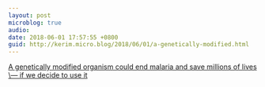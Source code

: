 ```yaml
---
layout: post
microblog: true
audio: 
date: 2018-06-01 17:57:55 +0800
guid: http://kerim.micro.blog/2018/06/01/a-genetically-modified.html
---
```

[A genetically modified organism could end malaria and save millions of lives \— if we decide to use it](http://www.vox.com/science-and-health/2018/5/31/17344406/crispr-mosquito-malaria-gene-drive-editing-target-africa-regulation-gmo)
